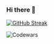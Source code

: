 ### Hi there 👋

<!--
**talgat55/talgat55** is a ✨ _special_ ✨ repository because its `README.md` (this file) appears on your GitHub profile.

Here are some ideas to get you started:

- 🔭 I’m currently working on ...
- 🌱 I’m currently learning ...
- 👯 I’m looking to collaborate on ...
- 🤔 I’m looking for help with ...
- 💬 Ask me about ...
- 📫 How to reach me: ...
- 😄 Pronouns: ...
- ⚡ Fun fact: ...
-->

[![GitHub Streak](http://github-readme-streak-stats.herokuapp.com?user=talgat55&theme=dark&background=000000)](https://git.io/streak-stats)

![Codewars](https://github.r2v.ch/codewars?user=t5lg5t55)

